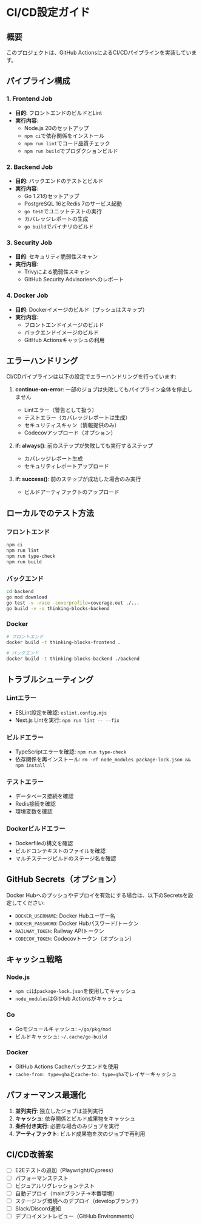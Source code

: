 # CI/CD設定ガイド

## 概要

このプロジェクトは、GitHub ActionsによるCI/CDパイプラインを実装しています。

## パイプライン構成

### 1. Frontend Job
- **目的**: フロントエンドのビルドとLint
- **実行内容**:
  - Node.js 20のセットアップ
  - `npm ci`で依存関係をインストール
  - `npm run lint`でコード品質チェック
  - `npm run build`でプロダクションビルド
  
### 2. Backend Job
- **目的**: バックエンドのテストとビルド
- **実行内容**:
  - Go 1.21のセットアップ
  - PostgreSQL 16とRedis 7のサービス起動
  - `go test`でユニットテストの実行
  - カバレッジレポートの生成
  - `go build`でバイナリのビルド

### 3. Security Job
- **目的**: セキュリティ脆弱性スキャン
- **実行内容**:
  - Trivyによる脆弱性スキャン
  - GitHub Security Advisoriesへのレポート

### 4. Docker Job
- **目的**: Dockerイメージのビルド（プッシュはスキップ）
- **実行内容**:
  - フロントエンドイメージのビルド
  - バックエンドイメージのビルド
  - GitHub Actionsキャッシュの利用

## エラーハンドリング

CI/CDパイプラインは以下の設定でエラーハンドリングを行っています:

1. **continue-on-error**: 一部のジョブは失敗してもパイプライン全体を停止しません
   - Lintエラー（警告として扱う）
   - テストエラー（カバレッジレポートは生成）
   - セキュリティスキャン（情報提供のみ）
   - Codecovアップロード（オプション）

2. **if: always()**: 前のステップが失敗しても実行するステップ
   - カバレッジレポート生成
   - セキュリティレポートアップロード

3. **if: success()**: 前のステップが成功した場合のみ実行
   - ビルドアーティファクトのアップロード

## ローカルでのテスト方法

### フロントエンド
```bash
npm ci
npm run lint
npm run type-check
npm run build
```

### バックエンド
```bash
cd backend
go mod download
go test -v -race -coverprofile=coverage.out ./...
go build -v -o thinking-blocks-backend
```

### Docker
```bash
# フロントエンド
docker build -t thinking-blocks-frontend .

# バックエンド
docker build -t thinking-blocks-backend ./backend
```

## トラブルシューティング

### Lintエラー
- ESLint設定を確認: `eslint.config.mjs`
- Next.js Lintを実行: `npm run lint -- --fix`

### ビルドエラー
- TypeScriptエラーを確認: `npm run type-check`
- 依存関係を再インストール: `rm -rf node_modules package-lock.json && npm install`

### テストエラー
- データベース接続を確認
- Redis接続を確認
- 環境変数を確認

### Dockerビルドエラー
- Dockerfileの構文を確認
- ビルドコンテキストのファイルを確認
- マルチステージビルドのステージ名を確認

## GitHub Secrets（オプション）

Docker Hubへのプッシュやデプロイを有効にする場合は、以下のSecretsを設定してください:

- `DOCKER_USERNAME`: Docker Hubユーザー名
- `DOCKER_PASSWORD`: Docker Hubパスワード/トークン
- `RAILWAY_TOKEN`: Railway APIトークン
- `CODECOV_TOKEN`: Codecovトークン（オプション）

## キャッシュ戦略

### Node.js
- `npm ci`は`package-lock.json`を使用してキャッシュ
- `node_modules`はGitHub Actionsがキャッシュ

### Go
- Goモジュールキャッシュ: `~/go/pkg/mod`
- ビルドキャッシュ: `~/.cache/go-build`

### Docker
- GitHub Actions Cacheバックエンドを使用
- `cache-from: type=gha`と`cache-to: type=gha`でレイヤーキャッシュ

## パフォーマンス最適化

1. **並列実行**: 独立したジョブは並列実行
2. **キャッシュ**: 依存関係とビルド成果物をキャッシュ
3. **条件付き実行**: 必要な場合のみジョブを実行
4. **アーティファクト**: ビルド成果物を次のジョブで再利用

## CI/CD改善案

- [ ] E2Eテストの追加（Playwright/Cypress）
- [ ] パフォーマンステスト
- [ ] ビジュアルリグレッションテスト
- [ ] 自動デプロイ（mainブランチ→本番環境）
- [ ] ステージング環境へのデプロイ（developブランチ）
- [ ] Slack/Discord通知
- [ ] デプロイメントレビュー（GitHub Environments）
